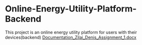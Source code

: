 # Online-Energy-Utility-Platform-Backend
This project is an online energy utility platform for users with their devices(backend)
[Documentation_Zilai_Denis_Assignment_1.docx](https://github.com/deniszilai/Online-Energy-Utility-Platform-Backend/files/11591541/Documentation_Zilai_Denis_Assignment_1.docx)
